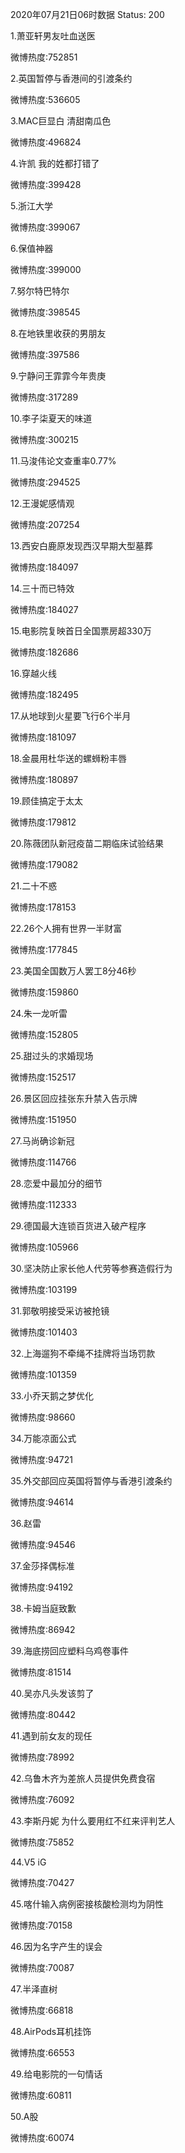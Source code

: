 2020年07月21日06时数据
Status: 200

1.萧亚轩男友吐血送医

微博热度:752851

2.英国暂停与香港间的引渡条约

微博热度:536605

3.MAC巨显白 清甜南瓜色

微博热度:496824

4.许凯 我的姓都打错了

微博热度:399428

5.浙江大学

微博热度:399067

6.保值神器

微博热度:399000

7.努尔特巴特尔

微博热度:398545

8.在地铁里收获的男朋友

微博热度:397586

9.宁静问王霏霏今年贵庚

微博热度:317289

10.李子柒夏天的味道

微博热度:300215

11.马浚伟论文查重率0.77%

微博热度:294525

12.王漫妮感情观

微博热度:207254

13.西安白鹿原发现西汉早期大型墓葬

微博热度:184097

14.三十而已特效

微博热度:184027

15.电影院复映首日全国票房超330万

微博热度:182686

16.穿越火线

微博热度:182495

17.从地球到火星要飞行6个半月

微博热度:181097

18.金晨用杜华送的螺蛳粉丰唇

微博热度:180897

19.顾佳搞定于太太

微博热度:179812

20.陈薇团队新冠疫苗二期临床试验结果

微博热度:179082

21.二十不惑

微博热度:178153

22.26个人拥有世界一半财富

微博热度:177845

23.美国全国数万人罢工8分46秒

微博热度:159860

24.朱一龙听雷

微博热度:152805

25.甜过头的求婚现场

微博热度:152517

26.景区回应挂张东升禁入告示牌

微博热度:151950

27.马尚确诊新冠

微博热度:114766

28.恋爱中最加分的细节

微博热度:112333

29.德国最大连锁百货进入破产程序

微博热度:105966

30.坚决防止家长他人代劳等参赛造假行为

微博热度:103199

31.郭敬明接受采访被抢镜

微博热度:101403

32.上海遛狗不牵绳不挂牌将当场罚款

微博热度:101359

33.小乔天鹅之梦优化

微博热度:98660

34.万能凉面公式

微博热度:94721

35.外交部回应英国将暂停与香港引渡条约

微博热度:94614

36.赵雷

微博热度:94546

37.金莎择偶标准

微博热度:94192

38.卡姆当庭致歉

微博热度:86942

39.海底捞回应塑料乌鸡卷事件

微博热度:81514

40.吴亦凡头发该剪了

微博热度:80442

41.遇到前女友的现任

微博热度:78992

42.乌鲁木齐为差旅人员提供免费食宿

微博热度:76092

43.李斯丹妮 为什么要用红不红来评判艺人

微博热度:75852

44.V5 iG

微博热度:70427

45.喀什输入病例密接核酸检测均为阴性

微博热度:70158

46.因为名字产生的误会

微博热度:70087

47.半泽直树

微博热度:66818

48.AirPods耳机挂饰

微博热度:66553

49.给电影院的一句情话

微博热度:60811

50.A股

微博热度:60074

